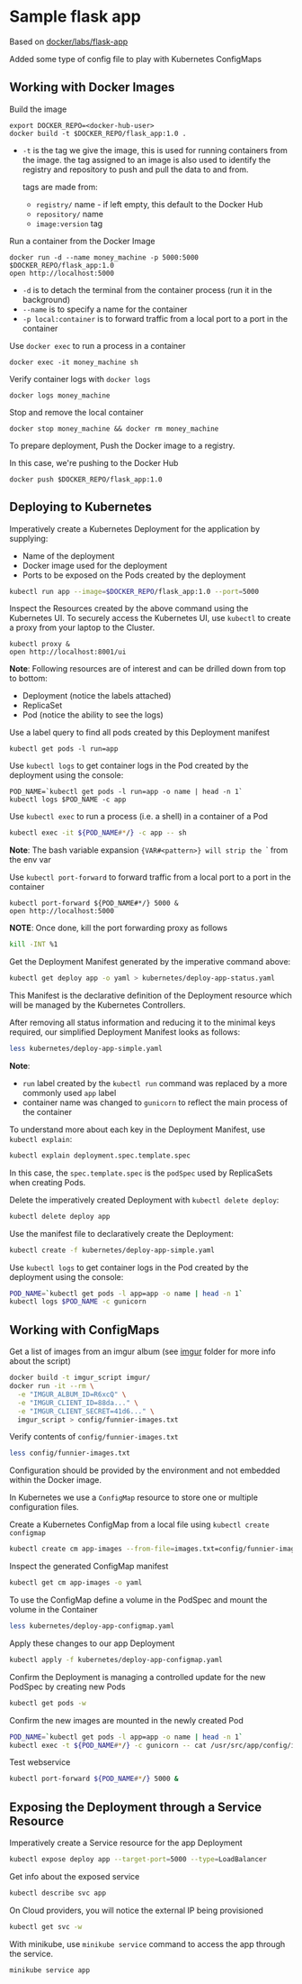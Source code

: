 # Sample flask app

Based on [docker/labs/flask-app](https://github.com/docker/labs/tree/bd6bcaa1e25e75dc3611ea063b3d38c65e205141/beginner/flask-app)

Added some type of config file to play with Kubernetes ConfigMaps

## Working with Docker Images

Build the image
```
export DOCKER_REPO=<docker-hub-user>
docker build -t $DOCKER_REPO/flask_app:1.0 .
```

- `-t` is the tag we give the image, this is used for running containers from the image.
  the tag assigned to an image is also used to identify the registry and repository to push and pull
  the data to and from.

  tags are made from:

  - `registry/` name - if left empty, this default to the Docker Hub
  - `repository/` name
  - `image:version` tag

Run a container from the Docker Image
```
docker run -d --name money_machine -p 5000:5000 $DOCKER_REPO/flask_app:1.0
open http://localhost:5000
```

- `-d` is to detach the terminal from the container process (run it in the background)
- `--name` is to specify a name for the container
- `-p local:container` is to forward traffic from a local port to a port in the container

Use `docker exec` to run a process in a container
```
docker exec -it money_machine sh
```

Verify container logs with `docker logs`
```
docker logs money_machine
```

Stop and remove the local container
```
docker stop money_machine && docker rm money_machine
```

To prepare deployment, Push the Docker image to a registry.

In this case, we're pushing to the Docker Hub
```
docker push $DOCKER_REPO/flask_app:1.0
```

## Deploying to Kubernetes

Imperatively create a Kubernetes Deployment for the application by supplying:

- Name of the deployment
- Docker image used for the deployment
- Ports to be exposed on the Pods created by the deployment

```bash
kubectl run app --image=$DOCKER_REPO/flask_app:1.0 --port=5000
```

Inspect the Resources created by the above command using the Kubernetes UI.
To securely access the Kubernetes UI, use `kubectl` to create a proxy from your laptop to the Cluster.

```
kubectl proxy &
open http://localhost:8001/ui
```
**Note**: Following resources are of interest and can be drilled down from top to bottom:
- Deployment (notice the labels attached)
- ReplicaSet
- Pod (notice the ability to see the logs)

Use a label query to find all pods created by this Deployment manifest
```
kubectl get pods -l run=app
```

Use `kubectl logs` to get container logs in the Pod created by the deployment using the console:
```
POD_NAME=`kubectl get pods -l run=app -o name | head -n 1`
kubectl logs $POD_NAME -c app
```

Use `kubectl exec` to run a process (i.e. a shell) in a container of a Pod
```bash
kubectl exec -it ${POD_NAME#*/} -c app -- sh
```
**Note**: The bash variable expansion `{VAR#<pattern>} will strip the `<pattern>` from the env var

Use `kubectl port-forward` to forward traffic from a local port to a port in the container
```
kubectl port-forward ${POD_NAME#*/} 5000 &
open http://localhost:5000
```
**NOTE**: Once done, kill the port forwarding proxy as follows
```bash
kill -INT %1
```

Get the Deployment Manifest generated by the imperative command above:
```bash
kubectl get deploy app -o yaml > kubernetes/deploy-app-status.yaml
```

This Manifest is the declarative definition of the Deployment resource which will be managed by the Kubernetes Controllers.

After removing all status information and reducing it to the minimal keys required, our simplified Deployment Manifest looks as follows:
```bash
less kubernetes/deploy-app-simple.yaml
```
**Note**:
- `run` label created by the `kubectl run` command was replaced by a more commonly used `app` label
- container name was changed to `gunicorn` to reflect the main process of the container

To understand more about each key in the Deployment Manifest,
use `kubectl explain`:
```bash
kubectl explain deployment.spec.template.spec
```
In this case, the `spec.template.spec` is the `podSpec` used by ReplicaSets when creating Pods.

Delete the imperatively created Deployment with `kubectl delete deploy`:
```bash
kubectl delete deploy app
```

Use the manifest file to declaratively create the Deployment:
```bash
kubectl create -f kubernetes/deploy-app-simple.yaml
```

Use `kubectl logs` to get container logs in the Pod created by the deployment using the console:
```bash
POD_NAME=`kubectl get pods -l app=app -o name | head -n 1`
kubectl logs $POD_NAME -c gunicorn
```

## Working with ConfigMaps

Get a list of images from an imgur album (see [imgur](imgur/) folder for more info about the script)
```bash
docker build -t imgur_script imgur/
docker run -it --rm \
  -e "IMGUR_ALBUM_ID=R6xcQ" \
  -e "IMGUR_CLIENT_ID=88da..." \
  -e "IMGUR_CLIENT_SECRET=41d6..." \
  imgur_script > config/funnier-images.txt
```

Verify contents of `config/funnier-images.txt`
```bash
less config/funnier-images.txt
```

Configuration should be provided by the environment and not embedded within the Docker image.

In Kubernetes we use a `ConfigMap` resource to store one or multiple configuration files.

Create a Kubernetes ConfigMap from a local file using `kubectl create configmap`
```bash
kubectl create cm app-images --from-file=images.txt=config/funnier-images.txt
```

Inspect the generated ConfigMap manifest
```bash
kubectl get cm app-images -o yaml
```

To use the ConfigMap define a volume in the PodSpec and mount the volume in the Container
```bash
less kubernetes/deploy-app-configmap.yaml
```

Apply these changes to our app Deployment
```bash
kubectl apply -f kubernetes/deploy-app-configmap.yaml
```

Confirm the Deployment is managing a controlled update for the new PodSpec by creating new Pods
```bash
kubectl get pods -w
```

Confirm the new images are mounted in the newly created Pod
```bash
POD_NAME=`kubectl get pods -l app=app -o name | head -n 1`
kubectl exec -t ${POD_NAME#*/} -c gunicorn -- cat /usr/src/app/config/images.txt
```

Test webservice
```bash
kubectl port-forward ${POD_NAME#*/} 5000 &
```

## Exposing the Deployment through a Service Resource

Imperatively create a Service resource for the app Deployment
```bash
kubectl expose deploy app --target-port=5000 --type=LoadBalancer
```

Get info about the exposed service
```bash
kubectl describe svc app
```

On Cloud providers, you will notice the external IP being provisioned
```bash
kubectl get svc -w
```

With minikube, use `minikube service` command to access the app through the service.
```
minikube service app
```
